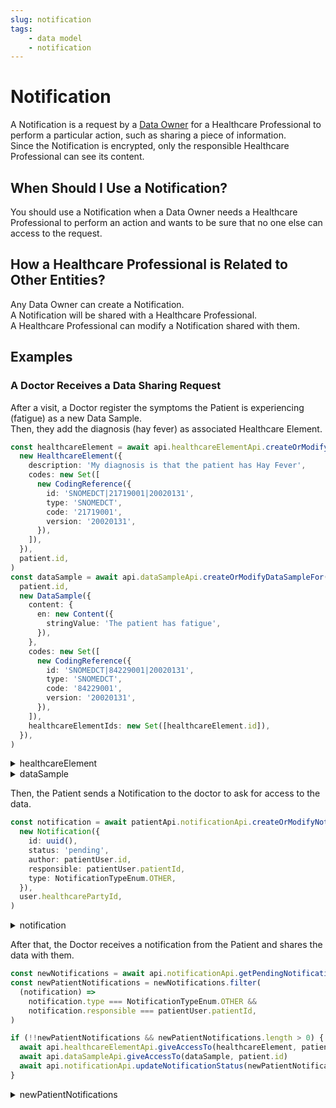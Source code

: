 ```yaml
---
slug: notification
tags:
    - data model   
    - notification
---
```

# Notification

A Notification is a request by a [Data Owner](/sdks/glossary#data-owner) for a Healthcare Professional to perform a 
particular action, such as sharing a piece of information.  
Since the Notification is encrypted, only the responsible Healthcare Professional can see its content.

## When Should I Use a Notification?

You should use a Notification when a Data Owner needs a Healthcare Professional to perform an action and wants to 
be sure that no one else can access to the request.

## How a Healthcare Professional is Related to Other Entities?

Any Data Owner can create a Notification.  
A Notification will be shared with a Healthcare Professional.  
A Healthcare Professional can modify a Notification shared with them.

## Examples

### A Doctor Receives a Data Sharing Request

After a visit, a Doctor register the symptoms the Patient is experiencing (fatigue) as a new Data Sample.  
Then, they add the diagnosis (hay fever) as associated Healthcare Element.

<!-- file://code-samples/explanation/notification/index.mts snippet:doctor shares medical data-->
```typescript
const healthcareElement = await api.healthcareElementApi.createOrModifyHealthcareElement(
  new HealthcareElement({
    description: 'My diagnosis is that the patient has Hay Fever',
    codes: new Set([
      new CodingReference({
        id: 'SNOMEDCT|21719001|20020131',
        type: 'SNOMEDCT',
        code: '21719001',
        version: '20020131',
      }),
    ]),
  }),
  patient.id,
)
const dataSample = await api.dataSampleApi.createOrModifyDataSampleFor(
  patient.id,
  new DataSample({
    content: {
      en: new Content({
        stringValue: 'The patient has fatigue',
      }),
    },
    codes: new Set([
      new CodingReference({
        id: 'SNOMEDCT|84229001|20020131',
        type: 'SNOMEDCT',
        code: '84229001',
        version: '20020131',
      }),
    ]),
    healthcareElementIds: new Set([healthcareElement.id]),
  }),
)
```
<!-- output://code-samples/explanation/notification/healthcareElement.txt -->
<details>
<summary>healthcareElement</summary>

```json
{
  "id": "c5584a0e-bdd1-43a1-9889-bf3632f1856f",
  "rev": "1-76985a8a26b7cc121ec64cebeacfa6e8",
  "created": 1679991766820,
  "modified": 1679991766820,
  "author": "3127a2bf-caea-4130-a761-42a56b8e4266",
  "responsible": "442da163-0338-4459-915a-e7a5270dcc88",
  "healthcareElementId": "c5584a0e-bdd1-43a1-9889-bf3632f1856f",
  "valueDate": 20230328102246,
  "openingDate": 20230328102246,
  "description": "My diagnosis is that the patient has Hay Fever",
  "identifiers": [],
  "codes": {},
  "labels": {},
  "systemMetaData": {
    "secretForeignKeys": [
      "ce1568d1-d1d5-4c0a-b05b-18efed77163d"
    ],
    "cryptedForeignKeys": {
      "442da163-0338-4459-915a-e7a5270dcc88": {}
    },
    "delegations": {
      "442da163-0338-4459-915a-e7a5270dcc88": {}
    },
    "encryptionKeys": {
      "442da163-0338-4459-915a-e7a5270dcc88": {}
    },
    "encryptedSelf": "YLqEE33L4/5BrPDfkv6YdU97gODsHZ+PTAiqRqh0K/LlskyYx55YLJ/p+YHwOCCppHFCV59MwPRBWx69Jix4JJhRvwTc4WFt/55Z6UV10DM="
  }
}
```
</details>

<!-- output://code-samples/explanation/notification/dataSample.txt -->
<details>
<summary>dataSample</summary>

```json
{
  "id": "5628217e-2516-4612-b68d-2eeaaf036362",
  "qualifiedLinks": {},
  "batchId": "7a53796b-0909-44dd-bcff-f5694a306ce8",
  "index": 0,
  "valueDate": 20230328102247,
  "openingDate": 20230328102247,
  "created": 1679991767190,
  "modified": 1679991767190,
  "author": "3127a2bf-caea-4130-a761-42a56b8e4266",
  "responsible": "442da163-0338-4459-915a-e7a5270dcc88",
  "identifiers": [],
  "healthcareElementIds": {},
  "canvasesIds": {},
  "content": {
    "en": {
      "stringValue": "The patient has fatigue",
      "compoundValue": [],
      "ratio": [],
      "range": []
    }
  },
  "codes": {},
  "labels": {},
  "systemMetaData": {
    "secretForeignKeys": [
      "ce1568d1-d1d5-4c0a-b05b-18efed77163d"
    ],
    "cryptedForeignKeys": {
      "442da163-0338-4459-915a-e7a5270dcc88": {}
    },
    "delegations": {
      "442da163-0338-4459-915a-e7a5270dcc88": {}
    },
    "encryptionKeys": {
      "442da163-0338-4459-915a-e7a5270dcc88": {}
    }
  }
}
```
</details>

Then, the Patient sends a Notification to the doctor to ask for access to the data.

<!-- file://code-samples/explanation/notification/index.mts snippet:patient sends notification-->
```typescript
const notification = await patientApi.notificationApi.createOrModifyNotification(
  new Notification({
    id: uuid(),
    status: 'pending',
    author: patientUser.id,
    responsible: patientUser.patientId,
    type: NotificationTypeEnum.OTHER,
  }),
  user.healthcarePartyId,
)
```
<!-- output://code-samples/explanation/notification/notification.txt -->
<details>
<summary>notification</summary>

```json
{
  "id": "d8720091-3834-4d31-a17a-576a57beb284",
  "rev": "1-0a2ec12dfd86257b2e255ba510fb1ea3",
  "created": 1679991767695,
  "modified": 1679991767695,
  "author": "68a4f7d3-aa5d-43ff-95a1-ba14675397ca",
  "responsible": "3238dd4f-be09-4375-bb5b-0bf9d737ac94",
  "status": "pending",
  "identifiers": [],
  "properties": [],
  "type": "OTHER",
  "systemMetaData": {
    "secretForeignKeys": [],
    "cryptedForeignKeys": {},
    "delegations": {
      "3238dd4f-be09-4375-bb5b-0bf9d737ac94": {},
      "442da163-0338-4459-915a-e7a5270dcc88": {}
    },
    "encryptionKeys": {
      "3238dd4f-be09-4375-bb5b-0bf9d737ac94": {},
      "442da163-0338-4459-915a-e7a5270dcc88": {}
    }
  }
}
```
</details>

After that, the Doctor receives a notification from the Patient and shares the data with them.

<!-- file://code-samples/explanation/notification/index.mts snippet:doctor receives notification-->
```typescript
const newNotifications = await api.notificationApi.getPendingNotificationsAfter()
const newPatientNotifications = newNotifications.filter(
  (notification) =>
    notification.type === NotificationTypeEnum.OTHER &&
    notification.responsible === patientUser.patientId,
)

if (!!newPatientNotifications && newPatientNotifications.length > 0) {
  await api.healthcareElementApi.giveAccessTo(healthcareElement, patient.id)
  await api.dataSampleApi.giveAccessTo(dataSample, patient.id)
  await api.notificationApi.updateNotificationStatus(newPatientNotifications[0], 'completed')
}
```
<!-- output://code-samples/explanation/notification/newPatientNotifications.txt -->
<details>
<summary>newPatientNotifications</summary>

```text
[
  {
    "id": "08b629a0-486e-4746-9ee2-13b07a425223",
    "rev": "1-d9e4db4677deac384eabf14d077b06b9",
    "created": 1679926465677,
    "modified": 1679926465677,
    "author": "68a4f7d3-aa5d-43ff-95a1-ba14675397ca",
    "responsible": "3238dd4f-be09-4375-bb5b-0bf9d737ac94",
    "status": "completed",
    "identifiers": [],
    "properties": [],
    "type": "OTHER",
    "systemMetaData": {
      "secretForeignKeys": [],
      "cryptedForeignKeys": {},
      "delegations": {
        "3238dd4f-be09-4375-bb5b-0bf9d737ac94": {},
        "b16baab3-b6a3-42a0-b4b5-8dc8e00cc806": {}
      },
      "encryptionKeys": {
        "3238dd4f-be09-4375-bb5b-0bf9d737ac94": {},
        "b16baab3-b6a3-42a0-b4b5-8dc8e00cc806": {}
      }
    }
  },
  {
    "id": "867f2933-aeab-4c72-86d0-19d210d9b970",
    "rev": "1-5958f8cd45dbdb67c970cc7313fe47eb",
    "created": 1679926244077,
    "modified": 1679926244077,
    "author": "68a4f7d3-aa5d-43ff-95a1-ba14675397ca",
    "responsible": "3238dd4f-be09-4375-bb5b-0bf9d737ac94",
    "status": "pending",
    "identifiers": [],
    "properties": [],
    "type": "OTHER",
    "systemMetaData": {
      "secretForeignKeys": [],
      "cryptedForeignKeys": {},
      "delegations": {
        "3238dd4f-be09-4375-bb5b-0bf9d737ac94": {},
        "b16baab3-b6a3-42a0-b4b5-8dc8e00cc806": {}
      },
      "encryptionKeys": {
        "3238dd4f-be09-4375-bb5b-0bf9d737ac94": {},
        "b16baab3-b6a3-42a0-b4b5-8dc8e00cc806": {}
      }
    }
  },
  {
    "id": "a65d7657-3391-431b-9872-941cc3c7d489",
    "rev": "1-bfde6894ac0c0cb56e75927a1c523fd2",
    "created": 1679925849955,
    "modified": 1679925849955,
    "author": "68a4f7d3-aa5d-43ff-95a1-ba14675397ca",
    "responsible": "3238dd4f-be09-4375-bb5b-0bf9d737ac94",
    "status": "pending",
    "identifiers": [],
    "properties": [],
    "type": "OTHER",
    "systemMetaData": {
      "secretForeignKeys": [],
      "cryptedForeignKeys": {},
      "delegations": {
        "3238dd4f-be09-4375-bb5b-0bf9d737ac94": {},
        "b16baab3-b6a3-42a0-b4b5-8dc8e00cc806": {}
      },
      "encryptionKeys": {
        "3238dd4f-be09-4375-bb5b-0bf9d737ac94": {},
        "b16baab3-b6a3-42a0-b4b5-8dc8e00cc806": {}
      }
    }
  },
  {
    "id": "e1de0bdb-210c-4714-ace2-f754a9d710ae",
    "rev": "1-5e25b2aa812122e2c68185dbff9d7ce6",
    "created": 1679924658464,
    "modified": 1679924658464,
    "author": "68a4f7d3-aa5d-43ff-95a1-ba14675397ca",
    "responsible": "3238dd4f-be09-4375-bb5b-0bf9d737ac94",
    "status": "pending",
    "identifiers": [],
    "properties": [],
    "type": "OTHER",
    "systemMetaData": {
      "secretForeignKeys": [],
      "cryptedForeignKeys": {},
      "delegations": {
        "3238dd4f-be09-4375-bb5b-0bf9d737ac94": {},
        "b16baab3-b6a3-42a0-b4b5-8dc8e00cc806": {}
      },
      "encryptionKeys": {
        "3238dd4f-be09-4375-bb5b-0bf9d737ac94": {},
        "b16baab3-b6a3-42a0-b4b5-8dc8e00cc806": {}
      }
    }
  },
  {
    "id": "f39ecbc2-08fd-43a8-b9fe-44815661bef1",
    "rev": "1-04738d5e98c1c2f7c3de713e2a778351",
    "created": 1679924397742,
    "modified": 1679924397742,
    "author": "68a4f7d3-aa5d-43ff-95a1-ba14675397ca",
    "responsible": "3238dd4f-be09-4375-bb5b-0bf9d737ac94",
    "status": "pending",
    "identifiers": [],
    "properties": [],
    "type": "OTHER",
    "systemMetaData": {
      "secretForeignKeys": [],
      "cryptedForeignKeys": {},
      "delegations": {
        "3238dd4f-be09-4375-bb5b-0bf9d737ac94": {},
        "b16baab3-b6a3-42a0-b4b5-8dc8e00cc806": {}
      },
      "encryptionKeys": {
        "3238dd4f-be09-4375-bb5b-0bf9d737ac94": {},
        "b16baab3-b6a3-42a0-b4b5-8dc8e00cc806": {}
      }
    }
  },
  {
    "id": "3f686d41-6bf0-40b7-b3c7-d2505c318b29",
    "rev": "1-44a0d898b07a30b72d16cb6f4e2cb564",
    "created": 1679923798190,
    "modified": 1679923798190,
    "author": "68a4f7d3-aa5d-43ff-95a1-ba14675397ca",
    "responsible": "3238dd4f-be09-4375-bb5b-0bf9d737ac94",
    "status": "pending",
    "identifiers": [],
    "properties": [],
    "type": "OTHER",
    "systemMetaData": {
      "secretForeignKeys": [],
      "cryptedForeignKeys": {},
      "delegations": {
        "3238dd4f-be09-4375-bb5b-0bf9d737ac94": {},
        "b16baab3-b6a3-42a0-b4b5-8dc8e00cc806": {}
      },
      "encryptionKeys": {
        "3238dd4f-be09-4375-bb5b-0bf9d737ac94": {},
        "b16baab3-b6a3-42a0-b4b5-8dc8e00cc806": {}
      }
    }
  },
  {
    "id": "25f99cd0-fc8b-4f05-accc-d74b99cd6e5e",
    "rev": "1-f84a220f33cea4bcea8b9cfe374b5ae9",
    "created": 1679920642531,
    "modified": 1679920642531,
    "author": "68a4f7d3-aa5d-43ff-95a1-ba14675397ca",
    "responsible": "3238dd4f-be09-4375-bb5b-0bf9d737ac94",
    "status": "pending",
    "identifiers": [],
    "properties": [],
    "type": "OTHER",
    "systemMetaData": {
      "secretForeignKeys": [],
      "cryptedForeignKeys": {},
      "delegations": {
        "3238dd4f-be09-4375-bb5b-0bf9d737ac94": {},
        "b16baab3-b6a3-42a0-b4b5-8dc8e00cc806": {}
      },
      "encryptionKeys": {
        "3238dd4f-be09-4375-bb5b-0bf9d737ac94": {},
        "b16baab3-b6a3-42a0-b4b5-8dc8e00cc806": {}
      }
    }
  },
  {
    "id": "6abae71b-c44b-45db-909d-ef3715b36a80",
    "rev": "1-511cf5b3a9de410f5295cd41ee47b3eb",
    "created": 1679920308705,
    "modified": 1679920308705,
    "author": "68a4f7d3-aa5d-43ff-95a1-ba14675397ca",
    "responsible": "3238dd4f-be09-4375-bb5b-0bf9d737ac94",
    "status": "pending",
    "identifiers": [],
    "properties": [],
    "type": "OTHER",
    "systemMetaData": {
      "secretForeignKeys": [],
      "cryptedForeignKeys": {},
      "delegations": {
        "3238dd4f-be09-4375-bb5b-0bf9d737ac94": {},
        "b16baab3-b6a3-42a0-b4b5-8dc8e00cc806": {}
      },
      "encryptionKeys": {
        "3238dd4f-be09-4375-bb5b-0bf9d737ac94": {},
        "b16baab3-b6a3-42a0-b4b5-8dc8e00cc806": {}
      }
    }
  },
  {
    "id": "43192bf9-4f72-454e-ae4a-692249e7af3c",
    "rev": "1-2b145be29a7773bb5e3f86b2b8aeb963",
    "created": 1679920182773,
    "modified": 1679920182773,
    "author": "68a4f7d3-aa5d-43ff-95a1-ba14675397ca",
    "responsible": "3238dd4f-be09-4375-bb5b-0bf9d737ac94",
    "status": "pending",
    "identifiers": [],
    "properties": [],
    "type": "OTHER",
    "systemMetaData": {
      "secretForeignKeys": [],
      "cryptedForeignKeys": {},
      "delegations": {
        "3238dd4f-be09-4375-bb5b-0bf9d737ac94": {},
        "b16baab3-b6a3-42a0-b4b5-8dc8e00cc806": {}
      },
      "encryptionKeys": {
        "3238dd4f-be09-4375-bb5b-0bf9d737ac94": {},
        "b16baab3-b6a3-42a0-b4b5-8dc8e00cc806": {}
      }
    }
  }
]
```
</details>
